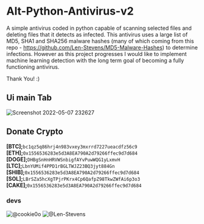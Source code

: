 # Alt-Python-Antivirus-v2
A simple antivirus coded in python capable of scanning selected files and deleting files that it detects as infected. This antivirus uses a large list of MD5, SHA1 and SHA256 malware hashes (many of which coming from this repo - https://github.com/Len-Stevens/MD5-Malware-Hashes) to determine infections. However as this project progresses I would like to implement machine learning detection with the long term goal of becoming a fully functioning antivirus. 

Thank You! :)

## Ui main Tab
![Screenshot 2022-05-07 232627](https://user-images.githubusercontent.com/81589649/167272203-821e9ea5-459e-472a-ae56-feab1eb67a7e.png)

## Donate Crypto
**[BTC];**``󠀠bc1qz5q86hrj4n983vxey3mxrrd7227ueacdfz56c9``  
**[ETH];**``0x1556536283e5d3A8EA790A2d79266ffec9d7d684``  
**[DOGE];**``DHBgSnHnHRVWSnbigfAYvPuwWQG1yLxmvH``  
**[LTC];**``LbnYUMif4PPD1rBGLTWJZ23BQ3jyt884Gn``  
**[SHIB];**``0x1556536283e5d3A8EA790A2d79266ffec9d7d684``  
**[SOL];**``LBrSZa5hcXgTPjrPKrx4Cp6QafpZ98TkwZWfAi6p3o3``  
**[CAKE];**``0x1556536283e5d3A8EA790A2d79266ffec9d7d684``  

### devs
![@cookie0o](https://github.com/cookie0o)
![@Len-Stevens](https://github.com/Len-Stevens)
